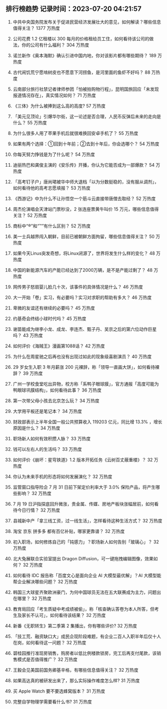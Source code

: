 
## 排行榜趋势 记录时间：2023-07-20 04:21:57
  
  1. 中共中央国务院发布关于促进民营经济发展壮大的意见，如何解读？哪些信息值得关注？ 1377 万热度
    
  2. 公司花费 1.2 亿租楼以 300 每月的价格租给员工住，如何看待该公司的做法，你的公司有什么福利？ 304 万热度
    
  3. 诺兰新作《奥本海默》确认引进中国内地，你对该影片都有哪些期待？ 189 万热度
    
  4. 古代闹饥荒宁愿啃树皮也不愿意下河捞鱼，是河里面的鱼虾不好吗？ 88 万热度
    
  5. 云南部分旅行社禁记者律师参团「怕被拍购物行程」，昆明国旅回应「未发现报道情况存在」，真实情况如何？ 71 万热度
    
  6. 《三体》为什么被捧到这么高的高度? 57 万热度
    
  7. 「美元见顶论」引爆华尔街，这一论述是否合理，人民币反弹后未来的走向是什么？ 55 万热度
    
  8. 为什么很多人用了苹果手机后就很难换回安卓手机了？ 55 万热度
    
  9. 如果有两个选择：①回到十年前；②去到十年后，你会选哪个？ 54 万热度
    
  10. 你每天努力挣钱是为了什么呢？ 54 万热度
    
  11. 迪丽热巴和龚俊主演的《安乐传》开播，你认为它能否成为一部爆款？ 54 万热度
    
  12. 「高考钉子户」唐尚珺被华中师大退档「以为分数挺稳的，没有服从调剂」，如何看待他的高考志愿填报？ 53 万热度
    
  13. 《西游记》中为什么不让孙悟空一个筋斗云直接带唐僧去取经？ 52 万热度
    
  14. 周杰伦演唱会天津站门票秒没，2 张连座票黄牛叫价 15 万元，哪些信息值得关注？ 52 万热度
    
  15. 商标中“®”和“™”有什么区别？ 52 万热度
    
  16. 美一士兵越界闯入朝鲜，目前已被朝鲜方面拘留，哪些信息值得关注？ 50 万热度
    
  17. 如果今天Linus突发奇想，将Linux闭源了，世界将发生什么样的变化？ 48 万热度
    
  18. 中国的新能源汽车的产能已经达到了2000万辆，是不是产能过剩了？ 48 万热度
    
  19. 网传男子怒扇婴儿脸几十次，该事件的具体情况是什么？ 46 万热度
    
  20. 大一开始「卷」实习，有必要吗？实习对求职的帮助有多大？ 46 万热度
    
  21. 卑微的友谊还有继续的必要吗？ 45 万热度
    
  22. 约基奇会终结小球时代吗？ 45 万热度
    
  23. 谢苗能成为继李小龙、成龙、李连杰、甄子丹、吴京之后的第六位动作巨星吗？ 43 万热度
    
  24. 如何评价《海贼王》漫画第1088话？ 42 万热度
    
  25. 为什么在周星驰之后再也没有出现过如此的现象级喜剧演员？ 40 万热度
    
  26. 29 岁女生入职 3 年月薪涨 200 元裸辞，称「领导一直画大饼」，如何看待裸辞？ 39 万热度
    
  27. 广州一学校食堂吃出异物，校方称「系鸭子眼球膜」，官方通报「高度可能为鸭眼球巩膜结构」，如何看待此事？ 36 万热度
    
  28. 第一次带父母小孩去北京怎么玩？ 34 万热度
    
  29. 大学用平板还是笔记本？ 34 万热度
    
  30. 财政部表示上半年全国一般公共预算收入 119203 亿元，同比增 13.3% ，增长原因是什么？ 34 万热度
    
  31. 职场新人如何有效积攒人脉？ 33 万热度
    
  32. 钱可以左右人的生活吗？ 33 万热度
    
  33. 如何评价《崩坏：星穹铁道》1.2 版本开拓任务《云树百丈蔽重楼》？ 32 万热度
    
  34. 你认为未来手机的形态将如何发展演化？ 32 万热度
    
  35. 监管窗口指导险企 7 月 31 日前下架定价利率大于 3.0% 保险产品，将产生哪些影响？ 32 万热度
    
  36. 7 月 19 日沪指探底回升微涨，贵金属、传媒、房地产板块涨幅居前，如何看待今日行情？ 32 万热度
    
  37. 县城新中产「拿三线工资，过一线生活」，怎样看待这种生活方式？ 32 万热度
    
  38. 淘宝 京东 拼多多 都有百亿补贴，哪家更靠谱？ 32 万热度
    
  39. 初入职场，如何修炼自己的「钝感力」？职场新人如何告别「玻璃心」？ 32 万热度
    
  40. 北大兔展联合实验室提出 Dragon Diffusion，可一键拖拽编辑图像，效果如何？ 32 万热度
    
  41. 如何看待 IDC 报告称「百度文心是面向企业 AI 大模型最优解」？AI 大模型能帮企业解决哪些问题？ 32 万热度
    
  42. 韩国三大球星齐聚欧洲豪门，为何中国球员无法在五大联赛成为主力，问题出在哪里？ 32 万热度
    
  43. 教育局回应「考生质疑中考成绩被偷」，称「核查确认答卷为本人所答，但考生及家长不认可」，如何看待该结果？ 32 万热度
    
  44. 新番《无职转生》第二季第 2 集播出，你有哪些评价? 32 万热度
    
  45. 「技工荒、融资缺口大」成民企现阶段难题，有企业二百人入职半年后仅十人在岗，如何看待这一问题？ 32 万热度
    
  46. 碧桂园推行准现房销售，购房者以低比例楼款锁房，完工后再支付尾款，该销售模式是否值得推广？ 32 万热度
    
  47. 王毅会见美国前国务卿基辛格，有哪些信息值得关注？ 32 万热度
    
  48. 如果高达真的被研发出来了，那么实际操作难度怎么样? 31 万热度
    
  49. 买 Apple Watch 要不要选蜂窝版本？ 31 万热度
    
  50. 完整自学物理学需要看什么书? 31 万热度
    